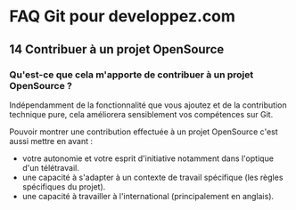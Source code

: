 # FAQ Git pour developpez.com

## 14 Contribuer à un projet OpenSource

### Qu'est-ce que cela m'apporte de contribuer à un projet OpenSource ?

Indépendamment de la fonctionnalité que vous ajoutez et de la contribution technique pure, cela améliorera sensiblement vos compétences sur Git.

Pouvoir montrer une contribution effectuée à un projet OpenSource c'est aussi mettre en avant :

- votre autonomie et votre esprit d'initiative notamment dans l'optique d'un télétravail.
- une capacité à s'adapter à un contexte de travail spécifique (les règles spécifiques du projet).
- une capacité à travailler à l'international (principalement en anglais).
